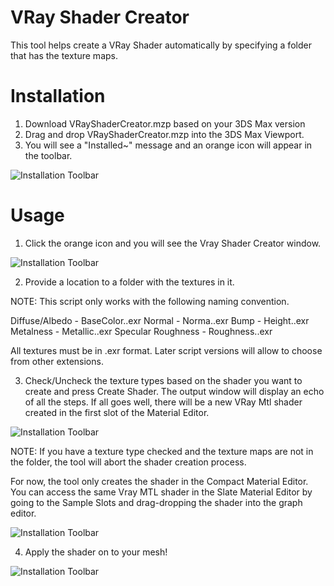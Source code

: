 
# VRay Shader Creator

This tool helps create a VRay Shader automatically by specifying a folder that has the texture maps.

# Installation

1. Download VRayShaderCreator.mzp based on your 3DS Max version
2. Drag and drop VRayShaderCreator.mzp into the 3DS Max Viewport.
3. You will see a "Installed~" message and an orange icon will appear in the toolbar.


![Installation Toolbar](https://i.imgur.com/k0mc790.jpeg)

# Usage

1. Click the orange icon and you will see the Vray Shader Creator window. 

![Installation Toolbar](https://i.imgur.com/faSo8qL.jpeg)

2. Provide a location to a folder with the textures in it.

NOTE: This script only works with the following naming convention.

Diffuse/Albedo - BaseColor.<UDIM>.exr
Normal - Norma.<UDIM>.exr
Bump - Height.<UDIM>.exr
Metalness - Metallic.<UDIM>.exr
Specular Roughness - Roughness.<UDIM>.exr

All textures must be in .exr format. Later script versions will allow to choose from other extensions.

3. Check/Uncheck the texture types based on the shader you want to create and press Create Shader. The output window will display an echo of all the steps. If all goes well, there will be a new VRay Mtl shader created in the first slot of the Material Editor.

![Installation Toolbar](https://i.imgur.com/4GuA4v5.jpeg)

NOTE: If you have a texture type checked and the texture maps are not in the folder, the tool will abort the shader creation process. 

For now, the tool only creates the shader in the Compact Material Editor. You can access the same Vray MTL shader in the Slate Material Editor by going to the Sample Slots and drag-dropping the shader into the graph editor. 

![Installation Toolbar](https://i.imgur.com/FfJ59cf.jpeg)

4. Apply the shader on to your mesh!

![Installation Toolbar](https://i.imgur.com/crgxDus.jpeg)

